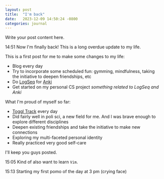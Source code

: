 ```yaml
---
layout: post
title:  "I'm back"
date:   2023-12-09 14:50:24 -0800
categories: journal
---
```


Write your post content here.

14:51 Now I'm finally back! This is a long overdue update to my life.

This is a first post for me to make some changes to my life:

- Blog every day
- Try to incorporate some scheduled fun: gymming, mindfulness, taking the initiative to deepen friendships, etc
- Do [LogSeq](https://www.google.com/url?sa=t&rct=j&q=&esrc=s&source=web&cd=&ved=2ahUKEwj2mMHquYODAxWlNjQIHVbxDqQQFnoECAwQAQ&url=https%3A%2F%2Flogseq.com%2F&usg=AOvVaw1PaeyFwf6Q3t5aBeqPQhg4&opi=89978449) for [Anki](https://apps.ankiweb.net)
- Get started on my personal CS project *something related to LogSeq and Anki*

What I'm proud of myself so far:

- [Toggl Track](https://toggl.com) every day
- Did fairly well in poli sci, a new field for me. And I was brave enough to explore different disciplines
- Deepen existing friendships and take the initiative to make new connections
- Exploring my multi-faceted personal identity
- Really practiced very good self-care

I'll keep you guys posted.

15:05 Kind of also want to learn `Vim`.

15:13 Starting my first pomo of the day at 3 pm (crying face)
